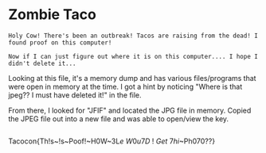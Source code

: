 # Zombie Taco

```
Holy Cow! There's been an outbreak! Tacos are raising from the dead! I found proof on this computer!

Now if I can just figure out where it is on this computer.... I hope I didn't delete it...
```

Looking at this file, it's a memory dump and has various files/programs that were open in memory at the time. I got a hint by noticing "Where is that jpeg?? I must have deleted it!" in the file.

From there, I looked for "JFIF" and located the JPG file in memory. Copied the JPEG file out into a new file and was able to open/view the key.

```

```
Tacocon{Th!s~!s~Poof!~H0W~3L$e~W0u7D~!~Get~7hi$~Ph070??}
```
